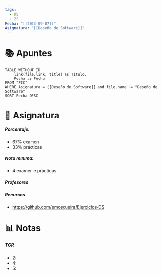```yaml
---
tags:
  - DS
  - 2º
Fecha: "[[2023-09-07]]"
Asignatura: "[[Deseño de Software]]"
---
```

# 📚 Apuntes

```dataview
TABLE WITHOUT ID
	link(file.link, title) as Título,
	Fecha as Fecha
FROM "FIC"
WHERE Asignatura = [[Deseño de Software]] and file.name != "Deseño de Software"
SORT Fecha DESC
```

# 💾 Asignatura

##### Porcentaje:
* 67% examen
* 33% prácticas
##### Nota mínima: 
* 4 examen e prácticas
##### Profesores

##### Recursos
* https://github.com/emosqueira/Ejercicios-DS

# 📊 Notas

##### TGR
* 2: 
* 4:
* 5:



